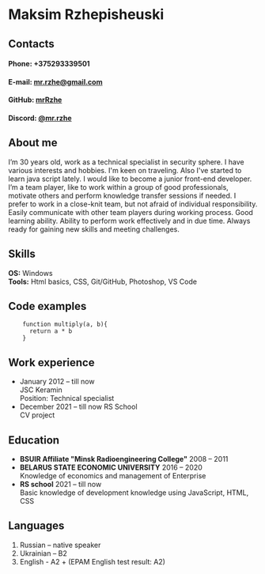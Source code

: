 Maksim Rzhepisheuski
====================
Contacts
---------------
#### **Phone:**   +375293339501  ####
#### **E-mail:**  mr.rzhe@gmail.com ####
#### **GitHub:**  [mrRzhe](https://github.com/mrRzhe)  ####
#### **Discord:** [@mr.rzhe](https://discord.com/channels/@mr.rzhe) ####

About me
--------------
I’m 30 years old, work as a technical specialist in security sphere. I have various interests and hobbies. I'm keen on traveling. Also I've started to learn java script lately. I would like to become a junior front-end developer.   
I’m a team player, like to work within a group of good professionals, motivate others and perform knowledge transfer sessions if needed. I prefer to work in a close-knit team, but not afraid of individual responsibility. Easily communicate with other team players during working process. Good learning ability. Ability to perform work effectively and in due time. Always ready for gaining new skills and meeting challenges.

Skills
-----------
**OS:**         Windows  
**Tools:**      Html basics, CSS, Git/GitHub, Photoshop, VS Code


Code examples
--------------
```
    function multiply(a, b){
      return a * b
    }
```

Work experience	
-------------------------------
- January 2012 – till now  
    JSC Keramin  
    Position: Technical specialist 
- December 2021 – till now
    RS School  
    CV project

Education
----------
- **BSUIR Affiliate "Minsk Radioengineering College"** 2008 – 2011
- **BELARUS STATE ECONOMIC UNIVERSITY** 2016 – 2020  
Knowledge of economics and management of Enterprise
- **RS school** 2021 – till now  
Basic knowledge of development knowledge using JavaScript, HTML, CSS

Languages
---------
1. Russian – native speaker
2. Ukrainian – B2
3. English - A2 + (EPAM English test result: A2)
